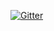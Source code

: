 [![Gitter](https://badges.gitter.im/TeamBasedResearch/community.svg)](https://gitter.im/TeamBasedResearch/community?utm_source=badge&utm_medium=badge&utm_campaign=pr-badge)

